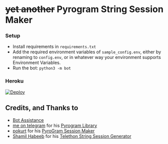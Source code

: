 # ~~yet another~~ Pyrogram String Session Maker



### Setup
-  Install requirements in `requirements.txt`
-  Add the required environment variables of `sample_config.env`, either by renaming to `config.env`, or in whatever way your environment supports Environment Variables.
-  Run the bot: `python3 -m bot`


### Heroku

[![Deploy](https://www.herokucdn.com/deploy/button.svg)](https://heroku.com/deploy?template=https://github.com/mptelepro/session)

## Credits, and Thanks to

* [Bot Assistance](https://telegram.dog/shamilhelpbot)
* [me on telegram](https://telegram.dog/shamilnelli) for his [Pyrogram Library](https://github.com/pyrogram/pyrogram)
* [pokurt](https://github.com/pokurt) for his [PyroGram Session Maker](https://github.com/pokurt/Pyrogram-SessionMaker-Bot)
* [Shamil Habeeb](https://github.com/shamilhabeebnelli) for his [Telethon String Session Generator](https://t.me/stringsessionerbot)
